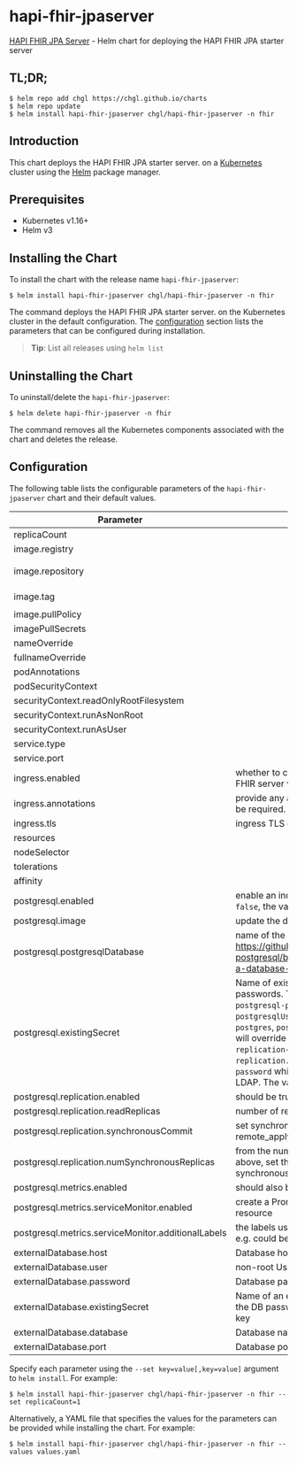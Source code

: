 # hapi-fhir-jpaserver

[HAPI FHIR JPA Server](https://github.com/hapifhir/hapi-fhir-jpaserver-starter) - Helm chart for deploying the HAPI FHIR JPA starter server

## TL;DR;

```console
$ helm repo add chgl https://chgl.github.io/charts
$ helm repo update
$ helm install hapi-fhir-jpaserver chgl/hapi-fhir-jpaserver -n fhir
```

## Introduction

This chart deploys the HAPI FHIR JPA starter server. on a [Kubernetes](http://kubernetes.io) cluster using the [Helm](https://helm.sh) package manager.

## Prerequisites

- Kubernetes v1.16+
- Helm v3

## Installing the Chart

To install the chart with the release name `hapi-fhir-jpaserver`:

```console
$ helm install hapi-fhir-jpaserver chgl/hapi-fhir-jpaserver -n fhir
```

The command deploys the HAPI FHIR JPA starter server. on the Kubernetes cluster in the default configuration. The [configuration](#configuration) section lists the parameters that can be configured during installation.

> **Tip**: List all releases using `helm list`

## Uninstalling the Chart

To uninstall/delete the `hapi-fhir-jpaserver`:

```console
$ helm delete hapi-fhir-jpaserver -n fhir
```

The command removes all the Kubernetes components associated with the chart and deletes the release.

## Configuration

The following table lists the configurable parameters of the `hapi-fhir-jpaserver` chart and their default values.

| Parameter                                          | Description                                                                                                                                                                                                                                                                                                                                                                                                                                                                | Default                                 |
| -------------------------------------------------- | -------------------------------------------------------------------------------------------------------------------------------------------------------------------------------------------------------------------------------------------------------------------------------------------------------------------------------------------------------------------------------------------------------------------------------------------------------------------------- | --------------------------------------- |
| replicaCount                                       |                                                                                                                                                                                                                                                                                                                                                                                                                                                                            | `1`                                     |
| image.registry                                     |                                                                                                                                                                                                                                                                                                                                                                                                                                                                            | `ghcr.io`                               |
| image.repository                                   |                                                                                                                                                                                                                                                                                                                                                                                                                                                                            | `chgl/hapi/hapi-fhir-jpaserver-starter` |
| image.tag                                          |                                                                                                                                                                                                                                                                                                                                                                                                                                                                            | `"5.2.0-distroless"`                    |
| image.pullPolicy                                   |                                                                                                                                                                                                                                                                                                                                                                                                                                                                            | `IfNotPresent`                          |
| imagePullSecrets                                   |                                                                                                                                                                                                                                                                                                                                                                                                                                                                            | `[]`                                    |
| nameOverride                                       |                                                                                                                                                                                                                                                                                                                                                                                                                                                                            | `""`                                    |
| fullnameOverride                                   |                                                                                                                                                                                                                                                                                                                                                                                                                                                                            | `""`                                    |
| podAnnotations                                     |                                                                                                                                                                                                                                                                                                                                                                                                                                                                            | `{}`                                    |
| podSecurityContext                                 |                                                                                                                                                                                                                                                                                                                                                                                                                                                                            | `{}`                                    |
| securityContext.readOnlyRootFilesystem             |                                                                                                                                                                                                                                                                                                                                                                                                                                                                            | `true`                                  |
| securityContext.runAsNonRoot                       |                                                                                                                                                                                                                                                                                                                                                                                                                                                                            | `true`                                  |
| securityContext.runAsUser                          |                                                                                                                                                                                                                                                                                                                                                                                                                                                                            | `65532`                                 |
| service.type                                       |                                                                                                                                                                                                                                                                                                                                                                                                                                                                            | `ClusterIP`                             |
| service.port                                       |                                                                                                                                                                                                                                                                                                                                                                                                                                                                            | `8080`                                  |
| ingress.enabled                                    | whether to create an Ingress to expose the FHIR server web interface                                                                                                                                                                                                                                                                                                                                                                                                       | `false`                                 |
| ingress.annotations                                | provide any additional annotations which may be required. Evaluated as a template.                                                                                                                                                                                                                                                                                                                                                                                         | `{}`                                    |
| ingress.tls                                        | ingress TLS config                                                                                                                                                                                                                                                                                                                                                                                                                                                         | `[]`                                    |
| resources                                          |                                                                                                                                                                                                                                                                                                                                                                                                                                                                            | `{}`                                    |
| nodeSelector                                       |                                                                                                                                                                                                                                                                                                                                                                                                                                                                            | `{}`                                    |
| tolerations                                        |                                                                                                                                                                                                                                                                                                                                                                                                                                                                            | `[]`                                    |
| affinity                                           |                                                                                                                                                                                                                                                                                                                                                                                                                                                                            | `{}`                                    |
| postgresql.enabled                                 | enable an included PostgreSQL DB. if set to `false`, the values under `webApi.db` are used                                                                                                                                                                                                                                                                                                                                                                                 | `true`                                  |
| postgresql.image                                   | update the default Postgres version to 13.1                                                                                                                                                                                                                                                                                                                                                                                                                                | `{"tag":"13.1.0"}`                      |
| postgresql.postgresqlDatabase                      | name of the database to create see: <https://github.com/bitnami/bitnami-docker-postgresql/blob/master/README.md#creating-a-database-on-first-run>                                                                                                                                                                                                                                                                                                                          | `"fhir"`                                |
| postgresql.existingSecret                          | Name of existing secret to use for PostgreSQL passwords. The secret has to contain the keys `postgresql-password` which is the password for `postgresqlUsername` when it is different of `postgres`, `postgresql-postgres-password` which will override `postgresqlPassword`, `postgresql-replication-password` which will override `replication.password` and `postgresql-ldap-password` which will be sed to authenticate on LDAP. The value is evaluated as a template. | `""`                                    |
| postgresql.replication.enabled                     | should be true for production use                                                                                                                                                                                                                                                                                                                                                                                                                                          | `false`                                 |
| postgresql.replication.readReplicas                | number of read replicas                                                                                                                                                                                                                                                                                                                                                                                                                                                    | `2`                                     |
| postgresql.replication.synchronousCommit           | set synchronous commit mode: on, off, remote_apply, remote_write and local                                                                                                                                                                                                                                                                                                                                                                                                 | `"on"`                                  |
| postgresql.replication.numSynchronousReplicas      | from the number of `readReplicas` defined above, set the number of those that will have synchronous replication                                                                                                                                                                                                                                                                                                                                                            | `1`                                     |
| postgresql.metrics.enabled                         | should also be true for production use                                                                                                                                                                                                                                                                                                                                                                                                                                     | `false`                                 |
| postgresql.metrics.serviceMonitor.enabled          | create a Prometheus Operator ServiceMonitor resource                                                                                                                                                                                                                                                                                                                                                                                                                       | `false`                                 |
| postgresql.metrics.serviceMonitor.additionalLabels | the labels used for Prometheus autodiscover, e.g. could be `release: prometheus`                                                                                                                                                                                                                                                                                                                                                                                           | `{}`                                    |
| externalDatabase.host                              | Database host                                                                                                                                                                                                                                                                                                                                                                                                                                                              | `localhost`                             |
| externalDatabase.user                              | non-root Username for FHIR Database                                                                                                                                                                                                                                                                                                                                                                                                                                        | `fhir`                                  |
| externalDatabase.password                          | Database password                                                                                                                                                                                                                                                                                                                                                                                                                                                          | `""`                                    |
| externalDatabase.existingSecret                    | Name of an existing secret resource containing the DB password in a 'postgresql-password' key                                                                                                                                                                                                                                                                                                                                                                              | `""`                                    |
| externalDatabase.database                          | Database name                                                                                                                                                                                                                                                                                                                                                                                                                                                              | `fhir`                                  |
| externalDatabase.port                              | Database port number                                                                                                                                                                                                                                                                                                                                                                                                                                                       | `5432`                                  |

Specify each parameter using the `--set key=value[,key=value]` argument to `helm install`. For example:

```console
$ helm install hapi-fhir-jpaserver chgl/hapi-fhir-jpaserver -n fhir --set replicaCount=1
```

Alternatively, a YAML file that specifies the values for the parameters can be provided while
installing the chart. For example:

```console
$ helm install hapi-fhir-jpaserver chgl/hapi-fhir-jpaserver -n fhir --values values.yaml
```
